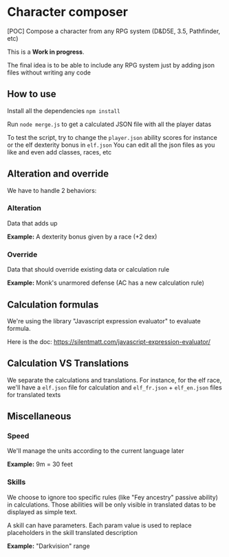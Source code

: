 # Character composer

[POC] Compose a character from any RPG system (D&amp;D5E, 3.5, Pathfinder, etc)

This is a __Work in progress__.

The final idea is to be able to include any RPG system just by adding json files without writing any code

## How to use

Install all the dependencies `npm install`

Run `node merge.js` to get a calculated JSON file with all the player datas

To test the script, try to change the `player.json` ability scores for instance or the elf dexterity bonus in `elf.json`
You can edit all the json files as you like and even add classes, races, etc

## Alteration and override

We have to handle 2 behaviors:

### Alteration

Data that adds up

__Example:__ A dexterity bonus given by a race (+2 dex)

### Override

Data that should override existing data or calculation rule

__Example:__ Monk's unarmored defense (AC has a new calculation rule)

## Calculation formulas

We're using the library "Javascript expression evaluator" to evaluate formula.

Here is the doc: https://silentmatt.com/javascript-expression-evaluator/

## Calculation VS Translations

We separate the calculations and translations.
For instance, for the elf race, we'll have a `elf.json` file for calculation and `elf_fr.json` + `elf_en.json` files for translated texts

## Miscellaneous

### Speed

We'll manage the units according to the current language later

__Example:__ 9m = 30 feet

### Skills

We choose to ignore too specific rules (like "Fey ancestry" passive ability) in calculations.
Those abilities will be only visible in translated datas to be displayed as simple text.

A skill can have parameters. Each param value is used to replace placeholders in the skill translated description

__Example:__ "Darkvision" range